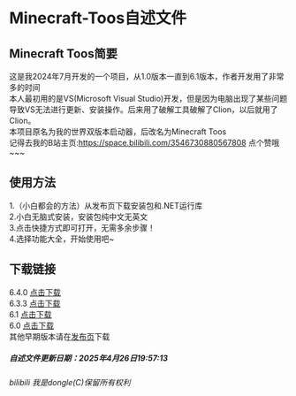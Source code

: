# Minecraft-Toos自述文件  
## Minecraft Toos简要  
这是我2024年7月开发的一个项目，从1.0版本一直到6.1版本，作者开发用了非常多的时间  
本人最初用的是VS(Microsoft Visual Studio)开发，但是因为电脑出现了某些问题导致VS无法进行更新、安装操作。后来用了破解工具破解了Clion，以后就用了Clion。  
本项目原名为我的世界双版本启动器，后改名为Minecraft Toos  
记得去我的B站主页:https://space.bilibili.com/3546730880567808   点个赞哦~~~  
## 使用方法  
1.（小白都会的方法）从发布页下载安装包和.NET运行库  
2.小白无脑式安装，安装包纯中文无英文  
3.点击快捷方式即可打开，无需多余步骤！  
4.选择功能大全，开始使用吧~  
## 下载链接
6.4.0 [点击下载](https://github.com/dongzheyu/Minecraft-Toos/releases/download/6.4.0/Minecraft-Toos.Setup.exe)  
6.3.3 [点击下载](https://github.com/dongzheyu/Minecraft-Toos/releases/download/6.3.3/Minecraft-Toos.Setup.exe)  
6.1   [点击下载](https://github.com/dongzheyu/Minecraft-Toos/releases/download/6.1/Minecraft-Toos.setup.exe)  
6.0   [点击下载](https://github.com/dongzheyu/Minecraft-Toos/releases/download/6.0/Setup.exe)  
其他早期版本请在[发布页](https://github.com/dongzheyu/Minecraft-Toos/releases)下载  
  
  
##### 自述文件更新日期：2025年4月26日19:57:13
###### bilibili 我是dongle(C)保留所有权利  
